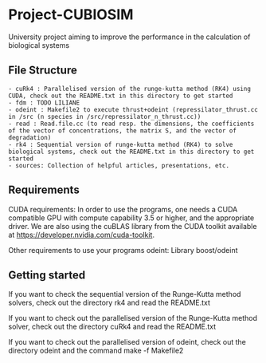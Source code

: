 # Project-CUBIOSIM
University project aiming to improve the performance in the calculation of biological systems

## File Structure
    - cuRk4 : Parallelised version of the runge-kutta method (RK4) using CUDA, check out the README.txt in this directory to get started
    - fdm : TODO LILIANE
    - odeint : Makefile2 to execute thrust+odeint (repressilator_thrust.cc in /src (n species in /src/repressilator_n_thrust.cc))
    - read : Read.file.cc (to read resp. the dimensions, the coefficients of the vector of concentrations, the matrix S, and the vector of degradation)
    - rk4 : Sequential version of runge-kutta method (RK4) to solve biological systems, check out the README.txt in this directory to get started
    - sources: Collection of helpful articles, presentations, etc.

## Requirements
CUDA requirements: In order to use the programs, one needs a CUDA compatible GPU with compute capability 3.5 or higher, and the appropriate driver. We are also using the cuBLAS library from the CUDA toolkit available at https://developer.nvidia.com/cuda-toolkit.

Other requirements to use your programs 
odeint: Library boost/odeint

## Getting started
If you want to check the sequential version of the Runge-Kutta method solvers, check out the directory rk4 and read the README.txt

If you want to check out the parallelised version of the Runge-Kutta method solver, check out the directory cuRk4 and read the README.txt

If you want to check out the parallelised version of odeint, check out the directory odeint and the command make -f Makefile2


